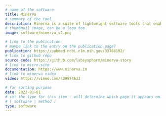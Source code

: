 ```yaml
---
# name of the software
title: Minerva
# summary of the tool
description: Minerva is a suite of lightweight software tools that enables interactive viewing and fast sharing of large image data. With **Minerva Author**, users can import an image and generate a multi-waypoint, annotated **Minerva Story** that walks viewers through their data. Minerva Stories are hosted on the web and viewed through a web browser (no download required!), making them ideal for sharing large-scale image data as part of tissue atlases. 
# thumbnail image, can be a logo too
image: software/minerva_v2.png

# link to the publication
# maybe link to the entry on the publication page?
publication: https://pubmed.ncbi.nlm.nih.gov/33768192/
# link to github repo
source code: https://github.com/labsyspharm/minerva-story
# link to micro-site
documentation: https://www.minerva.im
# link to minerva video
video: https://vimeo.com/439974633

# for sorting purpose
date: 2023-01-01
# set the type for this item - will determine which page it appears on:
# [ software | method ]
type: software
---
```

